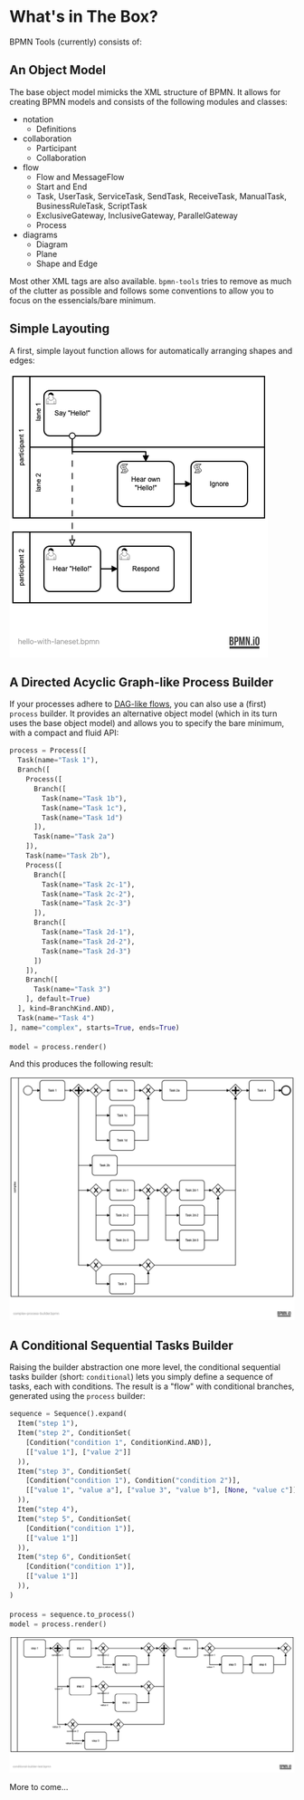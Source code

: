 # What's in The Box?

BPMN Tools (currently) consists of:

## An Object Model

The base object model mimicks the XML structure of BPMN. It allows for creating BPMN models and consists of the following modules and classes:

* notation
  * Definitions
* collaboration
  * Participant
  * Collaboration
* flow
  * Flow and MessageFlow
  * Start and End
  * Task, UserTask, ServiceTask, SendTask, ReceiveTask, ManualTask, BusinessRuleTask, ScriptTask
  * ExclusiveGateway, InclusiveGateway, ParallelGateway
  * Process
* diagrams
  * Diagram
  * Plane
  * Shape and Edge
  
Most other XML tags are also available. `bpmn-tools` tries to remove as much of the clutter as possible and follows some conventions to allow you to focus on the essencials/bare minimum.

## Simple Layouting

A first, simple layout function allows for automatically arranging shapes and edges:

![Hello With Laneset](hello-with-laneset.png)

## A Directed Acyclic Graph-like Process Builder

If your processes adhere to [DAG-like flows](https://en.wikipedia.org/wiki/Directed_acyclic_graph), you can also use a (first) `process` builder. It provides an alternative object model (which in its turn uses the base object model) and allows you to specify the bare minimum, with a compact and fluid API:

```python
process = Process([
  Task(name="Task 1"),
  Branch([
    Process([
      Branch([
        Task(name="Task 1b"),
        Task(name="Task 1c"),
        Task(name="Task 1d")
      ]),
      Task(name="Task 2a")
    ]),
    Task(name="Task 2b"),
    Process([
      Branch([
        Task(name="Task 2c-1"),
        Task(name="Task 2c-2"),
        Task(name="Task 2c-3")
      ]),
      Branch([
        Task(name="Task 2d-1"),
        Task(name="Task 2d-2"),
        Task(name="Task 2d-3")
      ])
    ]),
    Branch([
      Task(name="Task 3")
    ], default=True)
  ], kind=BranchKind.AND),
  Task(name="Task 4")
], name="complex", starts=True, ends=True)

model = process.render()
```

And this produces the following result:

![Process Builder](dag-process.png)

## A Conditional Sequential Tasks Builder

Raising the builder abstraction one more level, the conditional sequential tasks builder (short: `conditional`) lets you simply define a sequence of tasks, each with conditions. The result is a "flow" with conditional branches, generated using the `process` builder:

```python
sequence = Sequence().expand(
  Item("step 1"),
  Item("step 2", ConditionSet(
    [Condition("condition 1", ConditionKind.AND)],
    [["value 1"], ["value 2"]]
  )),
  Item("step 3", ConditionSet(
    [Condition("condition 1"), Condition("condition 2")],
    [["value 1", "value a"], ["value 3", "value b"], [None, "value c"]]
  )),
  Item("step 4"),
  Item("step 5", ConditionSet(
    [Condition("condition 1")],
    [["value 1"]]
  )),
  Item("step 6", ConditionSet(
    [Condition("condition 1")],
    [["value 1"]]
  )),    
)

process = sequence.to_process()
model = process.render()
```

![Conditional Builder](conditional-builder.png)

More to come...
